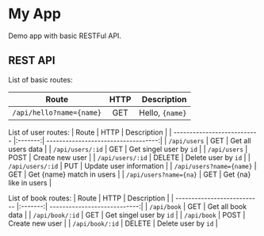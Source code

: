 # My App

Demo app with basic RESTFul API.

## REST API

List of basic routes:

| Route                       | HTTP   | Description            |
| --------------------------- |:------:| ----------------------:|
| `/api/hello?name={name}`    | GET    | Hello, `{name}`        |

List of user routes:
| Route                       | HTTP    | Description                         |
| --------------------------- |:-------:| -----------------------------------:|
| `/api/users`                | GET     | Get all users data                  |
| `/api/users/:id`            | GET     | Get singel user by `id`             |
| `/api/users`                | POST    | Create new user                     |
| `/api/users/:id`            | DELETE  | Delete user by `id`                 |
| `/api/users/:id`            | PUT     | Update user information             |
| `/api/users?name={name}`    | GET     | Get {name} match in users           |
| `/api/users?name={na}`      | GET     | Get {na} like in users              |

List of book routes:
| Route                       | HTTP    | Description                  |
| --------------------------- |:-------:| ----------------------------:|
| `/api/book`                | GET     | Get all book data            |
| `/api/book/:id`            | GET     | Get singel user by `id`      |
| `/api/book`                | POST    | Create new user              |
| `/api/book/:id`            | DELETE  | Delete user by `id`          |